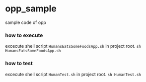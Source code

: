 # opp_sample
sample code of opp

### how to execute
excecute shell script `HumansEatsSomeFoodsApp.sh` in project root.
`sh HumansEatsSomeFoodsApp.sh`

### how to test
excecute shell script `HumanTest.sh` in project root.
`sh HumanTest.sh`
